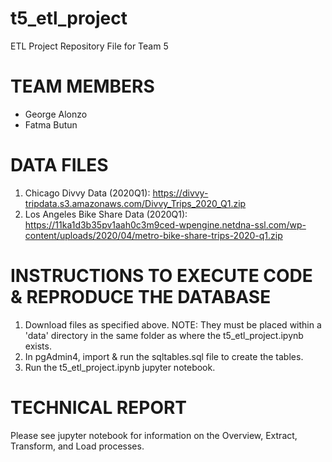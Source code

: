 # t5_etl_project
ETL Project Repository File for Team 5


TEAM MEMBERS
===============
- George Alonzo
- Fatma Butun


DATA FILES
===============
1) Chicago Divvy Data (2020Q1): https://divvy-tripdata.s3.amazonaws.com/Divvy_Trips_2020_Q1.zip
2) Los Angeles Bike Share Data (2020Q1): https://11ka1d3b35pv1aah0c3m9ced-wpengine.netdna-ssl.com/wp-content/uploads/2020/04/metro-bike-share-trips-2020-q1.zip


INSTRUCTIONS TO EXECUTE CODE & REPRODUCE THE DATABASE
=====================================================
1) Download files as specified above.  NOTE: They must be placed within a 'data' directory
    in the same folder as where the t5_etl_project.ipynb exists.
2) In pgAdmin4, import & run the sqltables.sql file to create the tables.
3) Run the t5_etl_project.ipynb jupyter notebook.



TECHNICAL REPORT
================
Please see jupyter notebook for information on the Overview, Extract, Transform, and Load processes.
